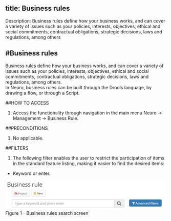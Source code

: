 title: Business rules
-------------------------

Description: Business rules define how your business works, and can cover a
variety of issues such as your policies, interests, objectives, ethical and
social commitments, contractual obligations, strategic decisions, laws and
regulations, among others  

#Business rules
--------------------
Business rules define how your business works, and can cover a variety of issues such as your policies, interests, objectives, ethical and social commitments, contractual obligations, strategic decisions, laws and regulations, among others.  
In Neuro, business rules can be built through the Drools language, by drawing a flow, or through a Script.    

##HOW TO ACCESS  
1.	Access the functionality through navigation in the main menu Neuro → Management → Business Rule.    

##PRECONDITIONS
1.	No applicable.  

##FILTERS
1.	The following filter enables the user to restrict the participation of items in the standard feature listing, making it easier to find the desired items:  
-    Keyword or enter.  

![Screenshot](images/business-rule-filter.png)  
Figure 1 - Business rules search screen  
